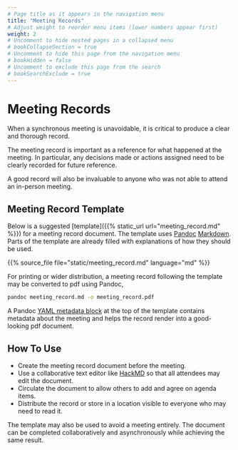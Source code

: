 ```yaml
---
# Page title as it appears in the navigation menu
title: "Meeting Records"
# Adjust weight to reorder menu items (lower numbers appear first)
weight: 2
# Uncomment to hide nested pages in a collapsed menu
# bookCollapseSection = true
# Uncomment to hide this page from the navigation menu
# bookHidden = false
# Uncomment to exclude this page from the search
# bookSearchExclude = true
---
```


# Meeting Records

When a synchronous meeting is unavoidable, it is critical to produce a clear and thorough record.

The meeting record is important as a reference for what happened at the meeting.
In particular, any decisions made or actions assigned need to be clearly recorded for future reference.

A good record will also be invaluable to anyone who was not able to attend an in-person meeting.

## Meeting Record Template

Below is a suggested [template]({{% static_url url="meeting_record.md" %}}) for a meeting record document.
The template uses [Pandoc](https://pandoc.org/MANUAL.html#variables-for-latex) [Markdown](https://pandoc.org/MANUAL.html#pandocs-markdown).
Parts of the template are already filled with explanations of how they should be used.

{{% source_file file="static/meeting_record.md" language="md" %}}

For printing or wider distribution, a meeting record following the template may be converted to pdf using Pandoc,

```bash
pandoc meeting_record.md -o meeting_record.pdf
```

A Pandoc [YAML metadata block](https://pandoc.org/MANUAL.html#extension-yaml_metadata_block) at the top of the template contains metadata about the meeting and helps the record render into a good-looking pdf document.

## How To Use

- Create the meeting record document before the meeting.
- Use a collaborative text editor like [HackMD](https://hackmd.io) so that all attendees may edit the document.
- Circulate the document to allow others to add and agree on agenda items.
- Distribute the record or store in a location visible to everyone who may need to read it.

The template may also be used to avoid a meeting entirely.
The document can be completed collaboratively and asynchronously while achieving the same result.
